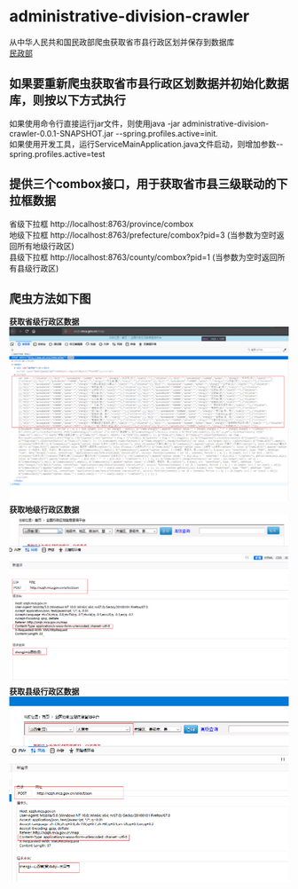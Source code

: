 # administrative-division-crawler  
从中华人民共和国民政部爬虫获取省市县行政区划并保存到数据库  \
[民政部](http://xzqh.mca.gov.cn/map "民政部")  

## 如果要重新爬虫获取省市县行政区划数据并初始化数据库，则按以下方式执行
如果使用命令行直接运行jar文件，则使用java -jar administrative-division-crawler-0.0.1-SNAPSHOT.jar --spring.profiles.active=init.  
如果使用开发工具，运行ServiceMainApplication.java文件启动，则增加参数--spring.profiles.active=test 

## 提供三个combox接口，用于获取省市县三级联动的下拉框数据
省级下拉框 http://localhost:8763/province/combox \
地级下拉框 http://localhost:8763/prefecture/combox?pid=3 (当参数为空时返回所有地级行政区) \
县级下拉框 http://localhost:8763/county/combox?pid=1 (当参数为空时返回所有县级行政区) 

## 爬虫方法如下图
**获取省级行政区数据**
![avatar](/log/get_province.png)
**获取地级行政区数据**
![avatar](/log/get_prefecture.png)
**获取县级行政区数据**
![avatar](/log/get_county.png)
